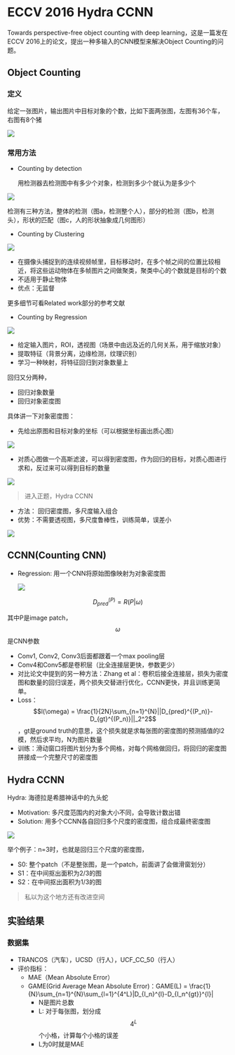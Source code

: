 # ECCV 2016 Hydra CCNN

Towards perspective-free object counting with deep learning，这是一篇发在ECCV 2016上的论文，提出一种多输入的CNN模型来解决Object Counting的问题。

## Object Counting

### 定义

给定一张图片，输出图片中目标对象的个数，比如下面两张图，左图有36个车，右图有8个猪

![](https://github.com/ahangchen/windy-afternoon/tree/561227bf302967a9b5058b73d55131efdfca78d6/ml/papers/overview/ccnn_img/obj_cnt_exp.png)

### 常用方法

* Counting by detection

  用检测器去检测图中有多少个对象，检测到多少个就认为是多少个

![](https://github.com/ahangchen/windy-afternoon/tree/561227bf302967a9b5058b73d55131efdfca78d6/ml/papers/overview/ccnn_img/detection_cnt.png)

检测有三种方法，整体的检测（图a，检测整个人），部分的检测（图b，检测头），形状的匹配（图c，人的形状抽象成几何图形）

* Counting by Clustering

![](https://github.com/ahangchen/windy-afternoon/tree/561227bf302967a9b5058b73d55131efdfca78d6/ml/papers/overview/ccnn_img/cluster_cnt.png)

* 在摄像头捕捉到的连续视频帧里，目标移动时，在多个帧之间的位置比较相近，将这些运动物体在多帧图片之间做聚类，聚类中心的个数就是目标的个数
* 不适用于静止物体
* 优点：无监督

更多细节可看Related work部分的参考文献

* Counting by Regression

![](https://github.com/ahangchen/windy-afternoon/tree/561227bf302967a9b5058b73d55131efdfca78d6/ml/papers/overview/ccnn_img/regression_cnt.png)

* 给定输入图片，ROI，透视图（场景中由远及近的几何关系，用于缩放对象）
* 提取特征（背景分离，边缘检测，纹理识别）
* 学习一种映射，将特征回归到对象数量上

回归又分两种，

* 回归对象数量
* 回归对象密度图

具体讲一下对象密度图：

* 先给出原图和目标对象的坐标（可以根据坐标画出质心图）

![](https://github.com/ahangchen/windy-afternoon/tree/561227bf302967a9b5058b73d55131efdfca78d6/ml/papers/overview/ccnn_img/regress_density_origin.png)

* 对质心图做一个高斯滤波，可以得到密度图，作为回归的目标，对质心图进行求和，反过来可以得到目标的数量

![](https://github.com/ahangchen/windy-afternoon/tree/561227bf302967a9b5058b73d55131efdfca78d6/ml/papers/overview/ccnn_img/regress_density_gas.png)

> 进入正题，Hydra CCNN

* 方法： 回归密度图，多尺度输入组合
* 优势：不需要透视图，多尺度鲁棒性，训练简单，误差小

![](https://github.com/ahangchen/windy-afternoon/tree/561227bf302967a9b5058b73d55131efdfca78d6/ml/papers/overview/ccnn_img/hydra_ccnn.png)

## CCNN\(Counting CNN\)

* Regression: 用一个CNN将原始图像映射为对象密度图

  ![](https://github.com/ahangchen/windy-afternoon/tree/561227bf302967a9b5058b73d55131efdfca78d6/ml/papers/overview/ccnn_img/ccnn.png)

$$D_{pred}^{(P)} = R(P|\omega)$$

其中P是image patch，$$\omega$$是CNN参数

* Conv1, Conv2, Conv3后面都跟着一个max pooling层
* Conv4和Conv5都是卷积层（比全连接层更快，参数更少）
* 对比论文中提到的另一种方法：Zhang et al：卷积后接全连接层，损失为密度图和数量的回归误差，两个损失交替进行优化，CCNN更快，并且训练更简单。
* Loss： $$l(\omega) = \frac{1}{2N}\sum_{n=1}^{N}||D_{pred}^{(P_n)}-D_{gt}^{(P_n)}||_2^2$$，gt是ground truth的意思，这个损失就是求每张图的密度图的预测插值的l2模，然后求平均，N为图片数量
* 训练：滑动窗口将图片划分为多个网格，对每个网格做回归，将回归的密度图拼接成一个完整尺寸的密度图

## Hydra CCNN

Hydra: 海德拉是希腊神话中的九头蛇

* Motivation: 多尺度范围内的对象大小不同，会导致计数出错
* Solution: 用多个CCNN各自回归多个尺度的密度图，组合成最终密度图

![](https://github.com/ahangchen/windy-afternoon/tree/561227bf302967a9b5058b73d55131efdfca78d6/ml/papers/overview/ccnn_img/hydra_ccnn.png)

举个例子：n=3时，也就是回归三个尺度的密度图，

* S0: 整个patch（不是整张图，是一个patch，前面讲了会做滑窗划分）
* S1：在中间抠出面积为2/3的图
* S2：在中间抠出面积为1/3的图

> 私以为这个地方还有改进空间

## 实验结果

### 数据集

* TRANCOS（汽车），UCSD（行人），UCF\_CC\_50（行人）
* 评价指标：
  * MAE（Mean Absolute Error）
  * GAME\(Grid Average Mean Absolute Error\)：GAME\(L\) = \frac{1}{N}\sum_{n=1}^{N}\sum_{l=1}^{4^L}\|D_{I\_n}^{l}-D_{I\_n^{gt}}^{l}\|
    * N是图片总数
    * L: 对于每张图，划分成$$4^L$$个小格，计算每个小格的误差
    * L为0时就是MAE

